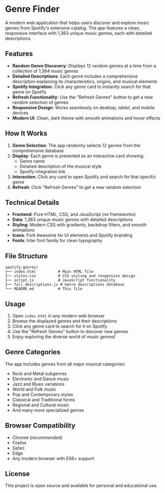 # Genre Finder

A modern web application that helps users discover and explore music genres from Spotify's extensive catalog. The app features a clean, responsive interface with 1,383 unique music genres, each with detailed descriptions.

## Features

- **Random Genre Discovery**: Displays 12 random genres at a time from a collection of 1,384 music genres
- **Detailed Descriptions**: Each genre includes a comprehensive description explaining its characteristics, origins, and musical elements
- **Spotify Integration**: Click any genre card to instantly search for that genre on Spotify
- **Refresh Functionality**: Use the "Refresh Genres" button to get a new random selection of genres
- **Responsive Design**: Works seamlessly on desktop, tablet, and mobile devices
- **Modern UI**: Clean, dark theme with smooth animations and hover effects

## How It Works

1. **Genre Selection**: The app randomly selects 12 genres from the comprehensive database
2. **Display**: Each genre is presented as an interactive card showing:
   - Genre name
   - Detailed description of the musical style
   - Spotify integration link
3. **Interaction**: Click any card to open Spotify and search for that specific genre
4. **Refresh**: Click "Refresh Genres" to get a new random selection

## Technical Details

- **Frontend**: Pure HTML, CSS, and JavaScript (no frameworks)
- **Data**: 1,383 unique music genres with detailed descriptions
- **Styling**: Modern CSS with gradients, backdrop filters, and smooth animations
- **Icons**: Font Awesome for UI elements and Spotify branding
- **Fonts**: Inter font family for clean typography

## File Structure

```
spotify-genres/
├── index.html          # Main HTML file
├── styles.css          # CSS styling and responsive design
├── script.js           # JavaScript functionality
├── full_descriptions.js # Genre descriptions database
└── README.md           # This file
```

## Usage

1. Open `index.html` in any modern web browser
2. Browse the displayed genres and their descriptions
3. Click any genre card to search for it on Spotify
4. Use the "Refresh Genres" button to discover new genres
5. Enjoy exploring the diverse world of music genres!

## Genre Categories

The app includes genres from all major musical categories:
- Rock and Metal subgenres
- Electronic and Dance music
- Jazz and Blues variations
- World and Folk music
- Pop and Contemporary styles
- Classical and Traditional forms
- Regional and Cultural music
- And many more specialized genres

## Browser Compatibility

- Chrome (recommended)
- Firefox
- Safari
- Edge
- Any modern browser with ES6+ support

## License

This project is open source and available for personal and educational use. 